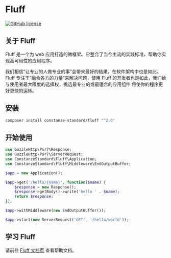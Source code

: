 # Fluff

[![GitHub license](https://img.shields.io/badge/license-Apache%202-blue)](https://github.com/constanze-standard/request-handler/blob/master/LICENSE)

## 关于 Fluff
Fluff 是一个为 web 应用打造的微框架。它整合了当今主流的实践标准，帮助你实现高可用性的应用程序。

我们相信“让专业的人做专业的事”会带来最好的结果，在软件架构中也是如此。Fluff 专注于”融合各方的力量“来解决问题，使用 Fluff 的开发者也是如此，我们给与使用者最大限度的选择权，挑选最专业的或最适合的应用组件 将使你的程序更好更快的运转。

## 安装
```bash
composer install constanze-standard/fluff "^2.0"
```

## 开始使用
```php
use GuzzleHttp\Psr7\Response;
use GuzzleHttp\Psr7\ServerRequest;
use ConstanzeStandard\Fluff\Application;
use ConstanzeStandard\Fluff\Middleware\EndOutputBuffer;

$app = new Application();

$app->get('/hello/{name}', function($name) {
    $response = new Response();
    $response->getBody()->write('hello ' . $name);
    return $response;
});

$app->withMiddleware(new EndOutputBuffer());

$app->start(new ServerRequest('GET', '/hello/world'));
```

## 学习 Fluff
请前往 [Fluff 文档页](https://constanze-standard.github.io/fluff-framework-documentation/) 查看帮助文档。
